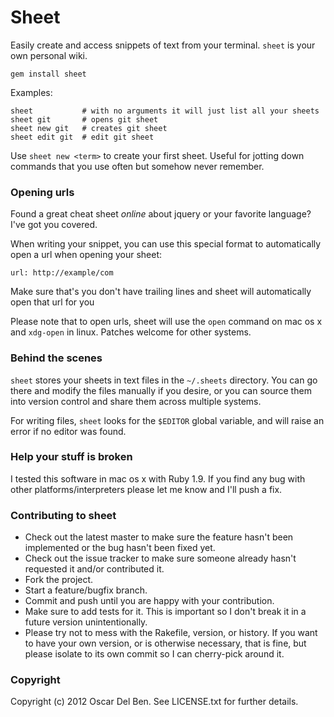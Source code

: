 # Sheet

Easily create and access snippets of text from your terminal. `sheet` is
your own personal wiki.

```
gem install sheet
```

Examples:
```
sheet           # with no arguments it will just list all your sheets
sheet git       # opens git sheet
sheet new git   # creates git sheet
sheet edit git  # edit git sheet
```

Use `sheet new <term>` to create your first sheet. Useful for jotting
down commands that you use often but somehow never remember.

### Opening urls

Found a great cheat sheet *online* about jquery or your favorite
language? I've got you covered.

When writing your snippet, you can use this special format to
automatically open a url when opening your sheet:

```
url: http://example/com
```

Make sure that's you don't have trailing lines and sheet will
automatically open that url for you

Please note that to open urls, sheet will use the `open` command on mac
os x and `xdg-open` in linux. Patches welcome for other systems.

### Behind the scenes

`sheet` stores your sheets in text files in the
`~/.sheets` directory. You can go there and modify the files manually if you desire,
or you can source them into version control and share them across
multiple systems.

For writing files, `sheet` looks for the `$EDITOR` global variable, and
will raise an error if no editor was found.

### Help your stuff is broken

I tested this software in mac os x with Ruby 1.9. If you find any bug
with other platforms/interpreters please let me know and I'll push a
fix.

### Contributing to sheet

* Check out the latest master to make sure the feature hasn't been implemented or the bug hasn't been fixed yet.
* Check out the issue tracker to make sure someone already hasn't requested it and/or contributed it.
* Fork the project.
* Start a feature/bugfix branch.
* Commit and push until you are happy with your contribution.
* Make sure to add tests for it. This is important so I don't break it in a future version unintentionally.
* Please try not to mess with the Rakefile, version, or history. If you want to have your own version, or is otherwise necessary, that is fine, but please isolate to its own commit so I can cherry-pick around it.

### Copyright

Copyright (c) 2012 Oscar Del Ben. See LICENSE.txt for
further details.


